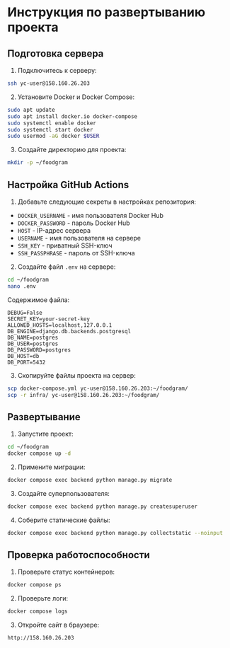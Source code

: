 # Инструкция по развертыванию проекта

## Подготовка сервера

1. Подключитесь к серверу:
```bash
ssh yc-user@158.160.26.203
```

2. Установите Docker и Docker Compose:
```bash
sudo apt update
sudo apt install docker.io docker-compose
sudo systemctl enable docker
sudo systemctl start docker
sudo usermod -aG docker $USER
```

3. Создайте директорию для проекта:
```bash
mkdir -p ~/foodgram
```

## Настройка GitHub Actions

1. Добавьте следующие секреты в настройках репозитория:
- `DOCKER_USERNAME` - имя пользователя Docker Hub
- `DOCKER_PASSWORD` - пароль Docker Hub
- `HOST` - IP-адрес сервера
- `USERNAME` - имя пользователя на сервере
- `SSH_KEY` - приватный SSH-ключ
- `SSH_PASSPHRASE` - пароль от SSH-ключа

2. Создайте файл `.env` на сервере:
```bash
cd ~/foodgram
nano .env
```

Содержимое файла:
```
DEBUG=False
SECRET_KEY=your-secret-key
ALLOWED_HOSTS=localhost,127.0.0.1
DB_ENGINE=django.db.backends.postgresql
DB_NAME=postgres
DB_USER=postgres
DB_PASSWORD=postgres
DB_HOST=db
DB_PORT=5432
```

3. Скопируйте файлы проекта на сервер:
```bash
scp docker-compose.yml yc-user@158.160.26.203:~/foodgram/
scp -r infra/ yc-user@158.160.26.203:~/foodgram/
```

## Развертывание

1. Запустите проект:
```bash
cd ~/foodgram
docker compose up -d
```

2. Примените миграции:
```bash
docker compose exec backend python manage.py migrate
```

3. Создайте суперпользователя:
```bash
docker compose exec backend python manage.py createsuperuser
```

4. Соберите статические файлы:
```bash
docker compose exec backend python manage.py collectstatic --noinput
```

## Проверка работоспособности

1. Проверьте статус контейнеров:
```bash
docker compose ps
```

2. Проверьте логи:
```bash
docker compose logs
```

3. Откройте сайт в браузере:
```
http://158.160.26.203
``` 